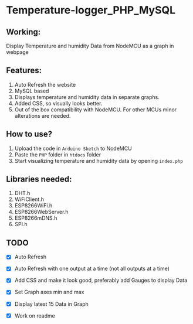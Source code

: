 
# Temperature-logger_PHP_MySQL

## Working:
Display Temperature and humidity Data from NodeMCU as a graph in webpage

## Features:
1. Auto Refresh the website
2. MySQL based
3. Displays temperature and humidity data in separate graphs.
4. Added CSS, so visually looks better.
5. Out of the box compatibility with NodeMCU. For other MCUs minor alterations are needed.

## How to use?
1. Upload the code in `Arduino Sketch` to NodeMCU
2. Paste the `PHP` folder in `htdocs` folder
3. Start visualizing temperature and humidity data by opening `index.php`


## Libraries needed:
1. DHT.h
2. WiFiClient.h
3. ESP8266WiFi.h
4. ESP8266WebServer.h
5. ESP8266mDNS.h
6. SPI.h

## TODO

 - [x] Auto Refresh
       
 - [x] Auto Refresh with one output at a time (not all outputs at a
       time)
 - [x] Add CSS and make it look good, preferably add Gauges to display
       Data
                   
 - [x] Set Graph axes min and max
                            
 - [x] Display latest 15 Data in Graph
                                   
 - [x] Work on readme

 
